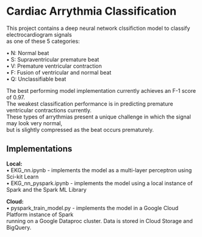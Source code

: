 # Cardiac Arrythmia Classification

This project contains a deep neural network clssifiction model to classify electrocardiogram signals  
as one of these 5 categories:  

• N: Normal beat  
• S: Supraventricular premature beat  
• V: Premature ventricular contraction  
• F: Fusion of ventricular and normal beat  
• Q: Unclassifiable beat  

The best performing model implementation currently achieves an F-1 score of 0.97.  
The weakest classification performance is in predicting premature ventricular contractions currently.  
These types of arrythmias present a unique challenge in which the signal may look very normal,  
but is slightly compressed as the beat occurs prematurely.  

## Implementations
**Local:**  
• EKG_nn.ipynb - implements the model as a multi-layer perceptron using Sci-kit Learn  
• EKG_nn_pyspark.ipynb - implements the model using a local instance of Spark and the Spark ML Library  

**Cloud:**  
• pyspark_train_model.py - implements the model in a Google Cloud Platform instance of Spark  
running on a Google Dataproc cluster. Data is stored in Cloud Storage and BigQuery.  
